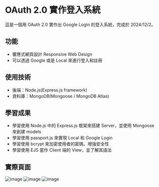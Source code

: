 # OAuth 2.0 實作登入系統

這是一個用 OAuth 2.0 實作出 Google Login 的登入系統，完成於 2024/12/2。

## 功能

- 響應式網頁設計 Responsive Web Design
- 可以透過 Google 或是 Local 來進行登入和註冊

## 使用技術

- 後端：Node.js(Express.js framework)
- 資料庫：MongoDB(Mongoose / MongoDB Atlas)

## 學習成果

- 學習使用 Node.js 中的 Express.js 框架來搭建 Server，並使用 Mongoose 來創建 models
- 學習使用 passport.js 來實現 Local 和 Google Login
- 學習使用 bcrypt 來加密使用者的密碼，增強安全性
- 學習使用 EJS 當作 Client 端的 View，並了解其語法

## 實際頁面

![image](https://github.com/Alex900806/OAuth2.0-Google-Login/blob/main/demo_pictures/login.jpg)
![image](https://github.com/Alex900806/OAuth2.0-Google-Login/blob/main/demo_pictures/login2.jpg)
![image](https://github.com/Alex900806/OAuth2.0-Google-Login/blob/main/demo_pictures/login3.jpg)
